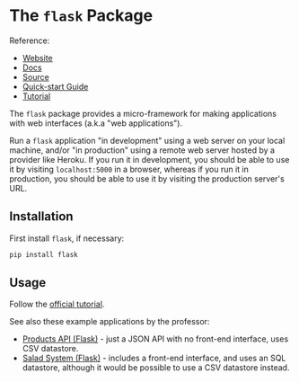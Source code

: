 # The `flask` Package

Reference:

  + [Website](http://flask.pocoo.org/)
  + [Docs](http://flask.pocoo.org/docs/1.0/)
  + [Source](https://github.com/pallets/flask)
  + [Quick-start Guide](http://flask.pocoo.org/docs/1.0/quickstart/)
  + [Tutorial](http://flask.pocoo.org/docs/1.0/tutorial/)

The `flask` package provides a micro-framework for making applications with web interfaces (a.k.a "web applications").

Run a `flask` application "in development" using a web server on your local machine, and/or "in production" using a remote web server hosted by a provider like Heroku. If you run it in development, you should be able to use it by visiting `localhost:5000` in a browser, whereas if you run it in production, you should be able to use it by visiting the production server's URL.

## Installation

First install `flask`, if necessary:

```sh
pip install flask
```

## Usage

Follow the [official tutorial](http://flask.pocoo.org/docs/1.0/tutorial/).

See also these example applications by the professor:

  + [Products API (Flask)](https://github.com/prof-rossetti/products-api-flask) - just a JSON API with no front-end interface, uses CSV datastore.
  + [Salad System (Flask)](https://github.com/prof-rossetti/salad-system-flask) - includes a front-end interface, and uses an SQL datastore, although it would be possible to use a CSV datastore instead.
